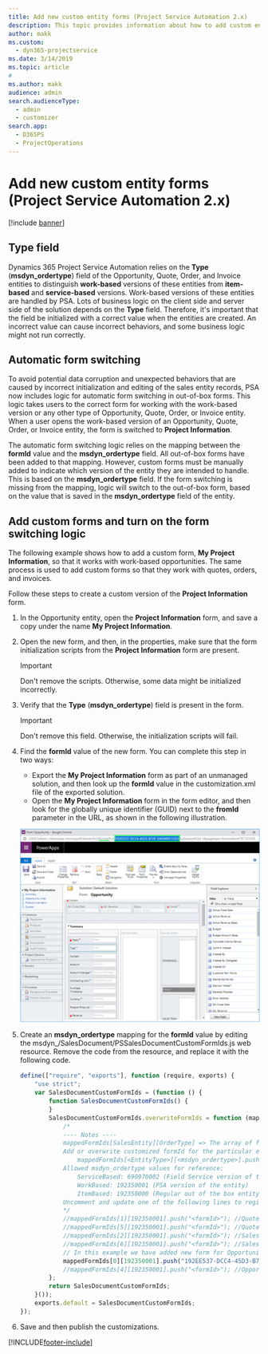 ```yaml
---
title: Add new custom entity forms (Project Service Automation 2.x)
description: This topic provides information about how to add custom entity forms for opportunities, quotes, orders, or invoices in Dynamics 365 Project Service Automation 2.x.
author: makk
ms.custom: 
  - dyn365-projectservice
ms.date: 3/14/2019
ms.topic: article
#
ms.author: makk
audience: admin
search.audienceType: 
  - admin
  - customizer
search.app: 
  - D365PS
  - ProjectOperations
---
```


# Add new custom entity forms (Project Service Automation 2.x)

[!include [banner](../../includes/psa-now-project-operations.md)]

## Type field 

Dynamics 365 Project Service Automation relies on the **Type** (**msdyn\_ordertype**) field of the Opportunity, Quote, Order, and Invoice entities to distinguish **work-based** versions of these entities from **item-based** and **service-based** versions. Work-based versions of these entities are handled by PSA. Lots of business logic on the client side and server side of the solution depends on the **Type** field. Therefore, it's important that the field be initialized with a correct value when the entities are created. An incorrect value can cause incorrect behaviors, and some business logic might not run correctly.

## Automatic form switching

To avoid potential data corruption and unexpected behaviors that are caused by incorrect initialization and editing of the sales entity records, PSA now includes logic for automatic form switching in out-of-box forms. This logic takes users to the correct form for working with the work-based version or any other type of Opportunity, Quote, Order, or Invoice entity. When a user opens the work-based version of an Opportunity, Quote, Order, or Invoice entity, the form is switched to **Project Information**.

The automatic form switching logic relies on the mapping between the **formId** value and the **msdyn\_ordertype** field. All out-of-box forms have been added to that mapping. However, custom forms must be manually added to indicate which version of the entity they are intended to handle. This is based on the **msdyn\_ordertype** field. If the form switching is missing from the mapping, logic will switch to the out-of-box form, based on the value that is saved in the **msdyn\_ordertype** field of the entity.

## Add custom forms and turn on the form switching logic

The following example shows how to add a custom form, **My Project Information**, so that it works with work-based opportunities. The same process is used to add custom forms so that they work with quotes, orders, and invoices.

Follow these steps to create a custom version of the **Project Information** form.

1. In the Opportunity entity, open the **Project Information** form, and save a copy under the name **My Project Information**.
2. Open the new form, and then, in the properties, make sure that the form initialization scripts from the **Project Information** form are present. 

    > [!IMPORTANT]
    > Don't remove the scripts. Otherwise, some data might be initialized incorrectly.

3. Verify that the **Type** (**msdyn\_ordertype**) field is present in the form. 

    > [!IMPORTANT]
    > Don't remove this field. Otherwise, the initialization scripts will fail.

4. Find the **formId** value of the new form. You can complete this step in two ways:

    - Export the **My Project Information** form as part of an unmanaged solution, and then look up the **formId** value in the customization.xml file of the exported solution.
    - Open the **My Project Information** form in the form editor, and then look for the globally unique identifier (GUID) next to the **fromId** parameter in the URL, as shown in the following illustration.

    ![The formId value of the new form in the URL](media/how-to-add-custom-forms-in-v2.0.png)

5. Create an **msdyn\_ordertype** mapping for the **formId** value by editing the msdyn\_/SalesDocument/PSSalesDocumentCustomFormIds.js web resource. Remove the code from the resource, and replace it with the following code.

    ```javascript
    define(["require", "exports"], function (require, exports) {
        "use strict";
        var SalesDocumentCustomFormIds = (function () {
            function SalesDocumentCustomFormIds() {
            }
            SalesDocumentCustomFormIds.overwriteFormIds = function (mappedFormIds) {
                /*
                ---- Notes ----
                mappedFormIds[SalesEntity][OrderType] => The array of forms IDs that support particular entity and order type
                Add or overwrite customized formId for the particular entity and order type by calling:
                    mappedFormIds[<EntityType>][<msdyn_ordertype>].push("<formId>");
                Allowed msdyn_ordertype values for reference:
                    ServiceBased: 690970002 (Field Service version of the entity)
                    WorkBased: 192350001 (PSA version of the entity)
                    ItemBased: 192350000 (Regular out of the box entity)
                Uncomment and update one of the following lines to register custom PSA form for required entity:
                */		
                //mappedFormIds[1][192350001].push("<formId>"); //Quote
                //mappedFormIds[5][192350001].push("<formId>"); //Quote Line
                //mappedFormIds[2][192350001].push("<formId>"); //Sales Order
                //mappedFormIds[6][192350001].push("<formId>"); //Sales Order Line
                // In this example we have added new form for Opportunity
                mappedFormIds[0][192350001].push("192EE537-DCC4-45D3-B7AF-EA694B9113D2"); //Opportunity
                //mappedFormIds[4][192350001].push("<formId>"); //Opportunity Line
            };
            return SalesDocumentCustomFormIds;
        }());
        exports.default = SalesDocumentCustomFormIds;
    });
    ```

6. Save and then publish the customizations.


[!INCLUDE[footer-include](../../includes/footer-banner.md)]